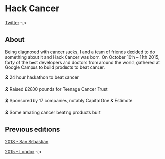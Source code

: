 # Hack Cancer

[Twitter](https://twitter.com/hack_cancer) 👈

## About

Being diagnosed with cancer sucks, I and a team of friends decided to do something about it and Hack Cancer was born. On October 10th – 11th 2015, forty of the best developers and doctors from around the world, gathered at Google Campus to build products to beat cancer.

🎗️ 24 hour hackathon to beat cancer

🎗️ Raised £2800 pounds for Teenage Cancer Trust

🎗️ Sponsored by 17 companies, notably Capital One & Estimote

🎗️ Some amazing cancer beating products built

## Previous editions

[2018 - San Sebastian](https://github.com/HackCancer/hackcancer/tree/master/2018)

[2015 - London](https://ajukco.github.io/hackcancer/) 👈


